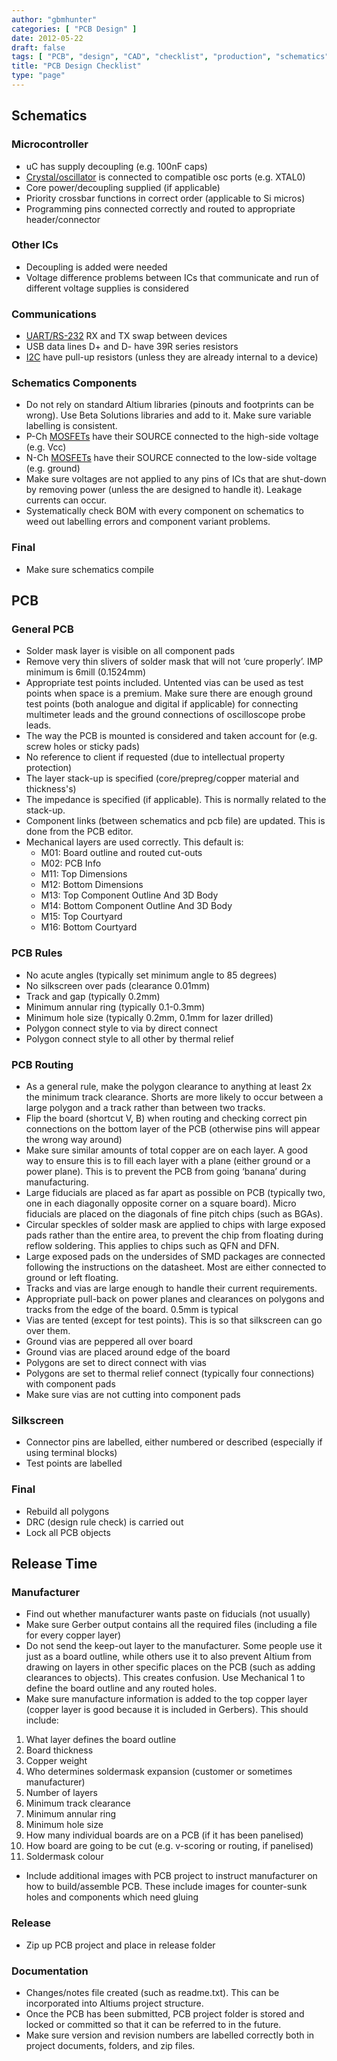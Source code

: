 ```yaml
---
author: "gbmhunter"
categories: [ "PCB Design" ]
date: 2012-05-22
draft: false
tags: [ "PCB", "design", "CAD", "checklist", "production", "schematics", "routings", "rules" ]
title: "PCB Design Checklist"
type: "page"
---
```


## Schematics

### Microcontroller

* uC has supply decoupling (e.g. 100nF caps)
* [Crystal/oscillator](/electronics/components/timing/crystals/) is connected to compatible osc ports (e.g. XTAL0)
* Core power/decoupling supplied (if applicable)
* Priority crossbar functions in correct order (applicable to Si micros)
* Programming pins connected correctly and routed to appropriate header/connector

### Other ICs

* Decoupling is added were needed
* Voltage difference problems between ICs that communicate and run of different voltage supplies is considered

### Communications

* [UART/RS-232](/electronics/communication-protocols/uart-communication-protocol) RX and TX swap between devices
* USB data lines D+ and D- have 39R series resistors
* [I2C](/electronics/communication-protocols/i2c-communication-protocol/) have pull-up resistors (unless they are already internal to a device)

### Schematics Components

* Do not rely on standard Altium libraries (pinouts and footprints can be wrong). Use Beta Solutions libraries and add to it. Make sure variable labelling is consistent.
* P-Ch [MOSFETs](/electronics/components/transistors/mosfets/) have their SOURCE connected to the high-side voltage (e.g. Vcc)
* N-Ch [MOSFETs](/electronics/components/transistors/mosfets/) have their SOURCE connected to the low-side voltage (e.g. ground)
* Make sure voltages are not applied to any pins of ICs that are shut-down by removing power (unless the are designed to handle it). Leakage currents can occur.
* Systematically check BOM with every component on schematics to weed out labelling errors and component variant problems.

### Final

* Make sure schematics compile

## PCB

### General PCB

* Solder mask layer is visible on all component pads
* Remove very thin slivers of solder mask that will not ‘cure properly’. IMP minimum is 6mill (0.1524mm)
* Appropriate test points included. Untented vias can be used as test points when space is a premium. Make sure there are enough ground test points (both analogue and digital if applicable) for connecting multimeter leads and the ground connections of oscilloscope probe leads.
* The way the PCB is mounted is considered and taken account for (e.g. screw holes or sticky pads)
* No reference to client if requested (due to intellectual property protection)
* The layer stack-up is specified (core/prepreg/copper material and thickness's)
* The impedance is specified (if applicable). This is normally related to the stack-up.
* Component links (between schematics and pcb file) are updated. This is done from the PCB editor.
* Mechanical layers are used correctly. This default is:
    * M01: Board outline and routed cut-outs  
    * M02: PCB Info  
    * M11: Top Dimensions  
    * M12: Bottom Dimensions  
    * M13: Top Component Outline And 3D Body  
    * M14: Bottom Component Outline And 3D Body  
    * M15: Top Courtyard  
    * M16: Bottom Courtyard

### PCB Rules

* No acute angles (typically set minimum angle to 85 degrees)
* No silkscreen over pads (clearance 0.01mm)
* Track and gap (typically 0.2mm)
* Minimum annular ring (typically 0.1-0.3mm)
* Minimum hole size (typically 0.2mm, 0.1mm for lazer drilled)
* Polygon connect style to via by direct connect
* Polygon connect style to all other by thermal relief

### PCB Routing

* As a general rule, make the polygon clearance to anything at least 2x the minimum track clearance. Shorts are more likely to occur between a large polygon and a track rather than between two tracks.
* Flip the board (shortcut V, B) when routing and checking correct pin connections on the bottom layer of the PCB (otherwise pins will appear the wrong way around)
* Make sure similar amounts of total copper are on each layer. A good way to ensure this is to fill each layer with a plane (either ground or a power plane). This is to prevent the PCB from going ‘banana’ during manufacturing.
* Large fiducials are placed as far apart as possible on PCB (typically two, one in each diagonally opposite corner on a square board). Micro fiducials are placed on the diagonals of fine pitch chips (such as BGAs).
* Circular speckles of solder mask are applied to chips with large exposed pads rather than the entire area, to prevent the chip from floating during reflow soldering. This applies to chips such as QFN and DFN.
* Large exposed pads on the undersides of SMD packages are connected following the instructions on the datasheet. Most are either connected to ground or left floating.
* Tracks and vias are large enough to handle their current requirements.
* Appropriate pull-back on power planes and clearances on polygons and tracks from the edge of the board. 0.5mm is typical
* Vias are tented (except for test points). This is so that silkscreen can go over them.
* Ground vias are peppered all over board
* Ground vias are placed around edge of the board
* Polygons are set to direct connect with vias
* Polygons are set to thermal relief connect (typically four connections) with component pads
* Make sure vias are not cutting into component pads

### Silkscreen

* Connector pins are labelled, either numbered or described (especially if using terminal blocks)
* Test points are labelled

### Final

* Rebuild all polygons
* DRC (design rule check) is carried out
* Lock all PCB objects

## Release Time

### Manufacturer

* Find out whether manufacturer wants paste on fiducials (not usually)
* Make sure Gerber output contains all the required files (including a file for every copper layer)
* Do not send the keep-out layer to the manufacturer. Some people use it just as a board outline, while others use it to also prevent Altium from drawing on layers in other specific places on the PCB (such as adding clearances to objects). This creates confusion. Use Mechanical 1 to define the board outline and any routed holes.
* Make sure manufacture information is added to the top copper layer (copper layer is good because it is included in Gerbers). This should include:

1. What layer defines the board outline
2. Board thickness
3. Copper weight
4. Who determines soldermask expansion (customer or sometimes manufacturer)
5. Number of layers
6. Minimum track clearance
7. Minimum annular ring
8. Minimum hole size
9. How many individual boards are on a PCB (if it has been panelised)
10. How board are going to be cut (e.g. v-scoring or routing, if panelised)
11. Soldermask colour

* Include additional images with PCB project to instruct manufacturer on how to build/assemble PCB. These include images for counter-sunk holes and components which need gluing

### Release

* Zip up PCB project and place in release folder

### Documentation

* Changes/notes file created (such as readme.txt). This can be incorporated into Altiums project structure.
* Once the PCB has been submitted, PCB project folder is stored and locked or committed so that it can be referred to in the future.
* Make sure version and revision numbers are labelled correctly both in project documents, folders, and zip files.
